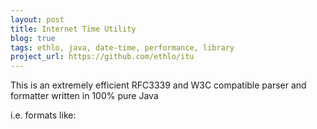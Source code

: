```yaml
---
layout: post
title: Internet Time Utility
blog: true
tags: ethlo, java, date-time, performance, library
project_url: https://github.com/ethlo/itu
---
```


This is an extremely efficient RFC3339 and W3C compatible parser and formatter written in 100% pure Java 

i.e. formats like:
